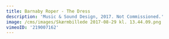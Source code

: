 ```yaml
---
title: Barnaby Roper - The Dress
description: 'Music & Sound Design, 2017. Not Commissioned.'
image: /cms/images/Skærmbillede 2017-08-29 kl. 13.44.09.png
vimeoID: '219007162'
---
```





